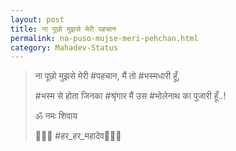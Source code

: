 ```yaml
---
layout: post
title: ना पूछो मुझसे मेरी पहचान
permalink: na-puso-mujse-meri-pehchan.html
category: Mahadev-Status
---
```

> ना पूछो मुझसे मेरी #पहचान, मैं तो #भस्मधारी हूँ,
>
> #भस्म से होता जिनका #श्रृंगार मैं उस #भोलेनाथ का पुजारी हूँ..!
>
> ॐ नमः शिवाय
>
> 🚩🐂👐 #हर_हर_महादेव👐🐂🚩
